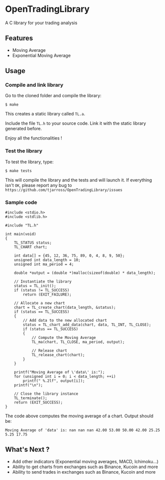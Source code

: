 # OpenTradingLibrary

A C library for your trading analysis

## Features

* Moving Average
* Exponential Moving Average

## Usage

### Compile and link library

Go to the cloned folder and compile the library:

`$ make`

This creates a static library called `TL.a`.

Include the file `TL.h` to your source code.
Link it with the static library generated before.

Enjoy all the functionalities !

### Test the library

To test the library, type:

`$ make tests`

This will compile the library and the tests and will launch it.
If everything isn't `OK`, please report any bug to `https://github.com/tjarross/OpenTradingLibrary/issues`

### Sample code

```
#include <stdio.h>
#include <stdlib.h>

#include "TL.h"

int main(void)
{
    TL_STATUS status;
    TL_CHART chart;

    int data[] = {45, 12, 36, 75, 89, 0, 4, 8, 9, 50};
    unsigned int data_length = 10;
    unsigned int ma_period = 4;

    double *output = (double *)malloc(sizeof(double) * data_length);

    // Instantiate the library
    status = TL_init();
    if (status != TL_SUCCESS)
        return (EXIT_FAILURE);

    // Allocate a new chart
    chart = TL_create_chart(data_length, &status);
    if (status == TL_SUCCESS)
    {
        // Add data to the new allocated chart
        status = TL_chart_add_data(chart, data, TL_INT, TL_CLOSE);
        if (status == TL_SUCCESS)
        {
            // Compute the Moving Average
            TL_ma(chart, TL_CLOSE, ma_period, output);

            // Release chart
            TL_release_chart(chart);
        }
    }

    printf("Moving Average of \'data\' is:");
    for (unsigned int i = 0; i < data_length; ++i)
        printf(" %.2lf", output[i]);
    printf("\n");

    // Close the library instance
    TL_terminate();
    return (EXIT_SUCCESS);
}
```

The code above computes the moving average of a chart.
Output should be:

`Moving Average of 'data' is: nan nan nan 42.00 53.00 50.00 42.00 25.25 5.25 17.75`

## What's Next ?

* Add other indicators (Exponential moving averages, MACD, Ichimoku...)
* Ability to get charts from exchanges such as Binance, Kucoin and more
* Ability to send trades in exchanges such as Binance, Kucoin and more
